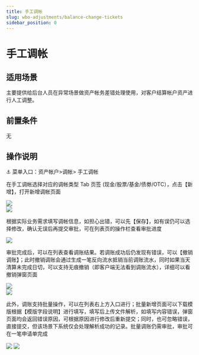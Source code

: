 ```yaml
---
title: 手工调帐
slug: wbo-adjustments/balance-change-tickets
sidebar_position: 0
---
```



# 手工调帐

## 适用场景

主要提供给后台人员在异常场景做资产帐务差错处理使用，对客户结算帐户资产进行人工调整。

## 前置条件

无

## 操作说明

<div class="callout callout-bg-6 callout-border-6">
<p>⚓ 菜单入口：资产帐户&gt;调帐&gt; 手工调帐</p>
</div>

在手工调帐选择对应的调帐类型 Tab 页签 (现金/股票/基金/债劵/OTC），点击【新增】，打开新增调帐页面

<div class="flex gap-3 columns-2" column-size="2">
<div class="w-[84%]" width-ratio="84">
<img src="/assets/QuZybpeiwofdl6xeg9Dc1XM3ncf.png" src-width="3220" src-height="958" align="center"/>
</div>
<div class="w-[15%]" width-ratio="15">
<img src="/assets/GwgKbIzNvoTUIaxvQh4cKoWTnWd.png" src-width="1028" src-height="1808" align="center"/>
</div>
</div>

根据实际业务需求填写调帐信息，如担心出错，可以先【保存】，如有误仍可以选择修改，确认无误后再提交审批，可在列表页的操作栏查看审批进度

<img src="/assets/CSi5bbxemot1nAxDzIocKSltnGf.png" src-width="3160" src-height="1134" align="center"/>

审批完成后，可以在列表查看调账结果。若调账成功后仍发现有错误，可以【撤销调账】；此时撤销调账会通过生成一笔反向流水抵销当前调账流水，同时如果当天清算未完成日切，可以支持无痕撤销（即客户端无法看到调账流水），详细可以看撤销弹窗页面

<div class="flex gap-3 columns-2" column-size="2">
<div class="w-[84%]" width-ratio="84">
<img src="/assets/VYOSbZoJjohQwBxpD28cFIrCnmf.png" src-width="3132" src-height="622" align="center"/>
</div>
<div class="w-[15%]" width-ratio="15">
<img src="/assets/N3fcb9zm1od0Rrxy4MacbGKSngE.png" src-width="1022" src-height="1186" align="center"/>
</div>
</div>

此外，调账支持批量操作，可以在列表右上方入口进行；批量新增页面可以下载模版根据【模版字段说明】进行填写，填写后上传文件解析，如填写内容错误，弹窗页面均会返回错误原因，可根据原因进行修改后重新提交；同时，也可忽略错误，直接提交，但该场景下系统仅会处理解析成功的记录。批量调账仍需审批，审批可在一笔申请单完成

<img src="/assets/W8pCb8gLKoF6SWxWSgvcQF7jnTd.png" src-width="3210" src-height="802" align="center"/>

<img src="/assets/DmOAbOtnNoKmkMxKG7Sck1s4nFb.png" src-width="3268" src-height="1752" align="center"/>

